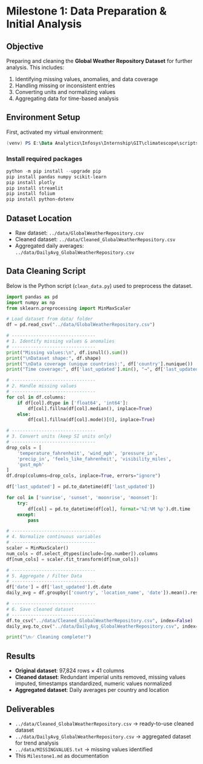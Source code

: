 # Milestone 1: Data Preparation & Initial Analysis

## Objective

Preparing and cleaning the **Global Weather Repository Dataset** for further analysis. This includes:

1. Identifying missing values, anomalies, and data coverage
2. Handling missing or inconsistent entries
3. Converting units and normalizing values
4. Aggregating data for time-based analysis


##  Environment Setup

First, activated my virtual environment:

```powershell
(venv) PS E:\Data Analytics\Infosys\Internship\GIT\climatescope\scripts>
```

### Install required packages

```powershell
python -m pip install --upgrade pip
pip install pandas numpy scikit-learn
pip install plotly
pip install streamlit
pip install folium
pip install python-dotenv 
```



##  Dataset Location

* Raw dataset: `../data/GlobalWeatherRepository.csv`
* Cleaned dataset: `../data/Cleaned_GlobalWeatherRepository.csv`
* Aggregated daily averages: `../data/DailyAvg_GlobalWeatherRepository.csv`



## Data Cleaning Script

Below is the Python script (`clean_data.py`) used to preprocess the dataset.

```python
import pandas as pd
import numpy as np
from sklearn.preprocessing import MinMaxScaler

# Load dataset from data/ folder
df = pd.read_csv("../data/GlobalWeatherRepository.csv")

# -------------------------------
# 1. Identify missing values & anomalies
# -------------------------------
print("Missing values:\n", df.isnull().sum())
print("\nDataset shape:", df.shape)
print("\nData coverage (unique countries):", df['country'].nunique())
print("Time coverage:", df['last_updated'].min(), "→", df['last_updated'].max())

# -------------------------------
# 2. Handle missing values
# -------------------------------
for col in df.columns:
    if df[col].dtype in ['float64', 'int64']:
        df[col].fillna(df[col].median(), inplace=True)
    else:
        df[col].fillna(df[col].mode()[0], inplace=True)

# -------------------------------
# 3. Convert units (keep SI units only)
# -------------------------------
drop_cols = [
    'temperature_fahrenheit', 'wind_mph', 'pressure_in',
    'precip_in', 'feels_like_fahrenheit', 'visibility_miles',
    'gust_mph'
]
df.drop(columns=drop_cols, inplace=True, errors="ignore")

df['last_updated'] = pd.to_datetime(df['last_updated'])

for col in ['sunrise', 'sunset', 'moonrise', 'moonset']:
    try:
        df[col] = pd.to_datetime(df[col], format='%I:%M %p').dt.time
    except:
        pass  

# -------------------------------
# 4. Normalize continuous variables
# -------------------------------
scaler = MinMaxScaler()
num_cols = df.select_dtypes(include=[np.number]).columns
df[num_cols] = scaler.fit_transform(df[num_cols])

# -------------------------------
# 5. Aggregate / Filter Data
# -------------------------------
df['date'] = df['last_updated'].dt.date
daily_avg = df.groupby(['country', 'location_name', 'date']).mean().reset_index()

# -------------------------------
# 6. Save cleaned dataset
# -------------------------------
df.to_csv("../data/Cleaned_GlobalWeatherRepository.csv", index=False)
daily_avg.to_csv("../data/DailyAvg_GlobalWeatherRepository.csv", index=False)

print("\n✅ Cleaning complete!")
```



## Results

* **Original dataset**: 97,824 rows × 41 columns
* **Cleaned dataset**: Redundant imperial units removed, missing values imputed, timestamps standardized, numeric values normalized
* **Aggregated dataset**: Daily averages per country and location


## Deliverables

* `../data/Cleaned_GlobalWeatherRepository.csv` → ready-to-use cleaned dataset
* `../data/DailyAvg_GlobalWeatherRepository.csv` → aggregated dataset for trend analysis
* `../data/MISSINGVALUES.txt` → missing values identified
* This `Milestone1.md` as documentation




